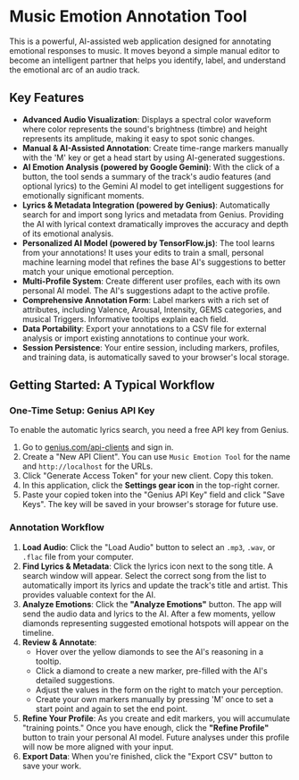 # Music Emotion Annotation Tool

This is a powerful, AI-assisted web application designed for annotating emotional responses to music. It moves beyond a simple manual editor to become an intelligent partner that helps you identify, label, and understand the emotional arc of an audio track.

## Key Features

- **Advanced Audio Visualization**: Displays a spectral color waveform where color represents the sound's brightness (timbre) and height represents its amplitude, making it easy to spot sonic changes.
- **Manual & AI-Assisted Annotation**: Create time-range markers manually with the 'M' key or get a head start by using AI-generated suggestions.
- **AI Emotion Analysis (powered by Google Gemini)**: With the click of a button, the tool sends a summary of the track's audio features (and optional lyrics) to the Gemini AI model to get intelligent suggestions for emotionally significant moments.
- **Lyrics & Metadata Integration (powered by Genius)**: Automatically search for and import song lyrics and metadata from Genius. Providing the AI with lyrical context dramatically improves the accuracy and depth of its emotional analysis.
- **Personalized AI Model (powered by TensorFlow.js)**: The tool learns from your annotations! It uses your edits to train a small, personal machine learning model that refines the base AI's suggestions to better match your unique emotional perception.
- **Multi-Profile System**: Create different user profiles, each with its own personal AI model. The AI's suggestions adapt to the active profile.
- **Comprehensive Annotation Form**: Label markers with a rich set of attributes, including Valence, Arousal, Intensity, GEMS categories, and musical Triggers. Informative tooltips explain each field.
- **Data Portability**: Export your annotations to a CSV file for external analysis or import existing annotations to continue your work.
- **Session Persistence**: Your entire session, including markers, profiles, and training data, is automatically saved to your browser's local storage.

## Getting Started: A Typical Workflow

### One-Time Setup: Genius API Key
To enable the automatic lyrics search, you need a free API key from Genius.
1.  Go to [genius.com/api-clients](https://genius.com/api-clients) and sign in.
2.  Create a "New API Client". You can use `Music Emotion Tool` for the name and `http://localhost` for the URLs.
3.  Click "Generate Access Token" for your new client. Copy this token.
4.  In this application, click the **Settings gear icon** in the top-right corner.
5.  Paste your copied token into the "Genius API Key" field and click "Save Keys". The key will be saved in your browser's storage for future use.

### Annotation Workflow
1.  **Load Audio**: Click the "Load Audio" button to select an `.mp3`, `.wav`, or `.flac` file from your computer.
2.  **Find Lyrics & Metadata**: Click the lyrics icon next to the song title. A search window will appear. Select the correct song from the list to automatically import its lyrics and update the track's title and artist. This provides valuable context for the AI.
3.  **Analyze Emotions**: Click the **"Analyze Emotions"** button. The app will send the audio data and lyrics to the AI. After a few moments, yellow diamonds representing suggested emotional hotspots will appear on the timeline.
4.  **Review & Annotate**:
    - Hover over the yellow diamonds to see the AI's reasoning in a tooltip.
    - Click a diamond to create a new marker, pre-filled with the AI's detailed suggestions.
    - Adjust the values in the form on the right to match your perception.
    - Create your own markers manually by pressing 'M' once to set a start point and again to set the end point.
5.  **Refine Your Profile**: As you create and edit markers, you will accumulate "training points." Once you have enough, click the **"Refine Profile"** button to train your personal AI model. Future analyses under this profile will now be more aligned with your input.
6.  **Export Data**: When you're finished, click the "Export CSV" button to save your work.